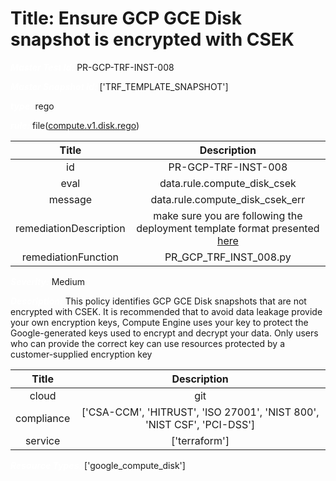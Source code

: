 



# Title: Ensure GCP GCE Disk snapshot is encrypted with CSEK


***<font color="white">Master Test Id:</font>*** PR-GCP-TRF-INST-008

***<font color="white">Master Snapshot Id:</font>*** ['TRF_TEMPLATE_SNAPSHOT']

***<font color="white">type:</font>*** rego

***<font color="white">rule:</font>*** file([compute.v1.disk.rego])  
  
  
  
  

|Title|Description|
| :---: | :---: |
|id|PR-GCP-TRF-INST-008|
|eval|data.rule.compute_disk_csek|
|message|data.rule.compute_disk_csek_err|
|remediationDescription|make sure you are following the deployment template format presented <a href='https://cloud.google.com/compute/docs/reference/rest/v1/instances' target='_blank'>here</a>|
|remediationFunction|PR_GCP_TRF_INST_008.py|


***<font color="white">Severity:</font>*** Medium

***<font color="white">Description:</font>*** This policy identifies GCP GCE Disk snapshots that are not encrypted with CSEK. It is recommended that to avoid data leakage provide your own encryption keys, Compute Engine uses your key to protect the Google-generated keys used to encrypt and decrypt your data. Only users who can provide the correct key can use resources protected by a customer-supplied encryption key  
  
  

|Title|Description|
| :---: | :---: |
|cloud|git|
|compliance|['CSA-CCM', 'HITRUST', 'ISO 27001', 'NIST 800', 'NIST CSF', 'PCI-DSS']|
|service|['terraform']|


***<font color="white">Resource Types:</font>*** ['google_compute_disk']


[compute.v1.disk.rego]: https://github.com/prancer-io/prancer-compliance-test/tree/master/google/terraform/compute.v1.disk.rego
